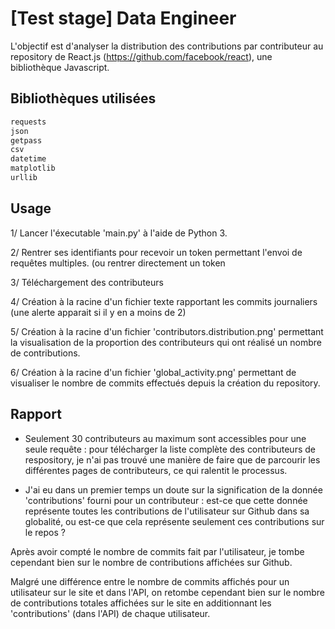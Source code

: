 # [Test stage] Data Engineer

L'objectif est d'analyser la distribution des contributions par contributeur au repository de React.js (https://github.com/facebook/react), une bibliothèque Javascript.

## Bibliothèques utilisées

```bash
requests
json
getpass
csv
datetime
matplotlib
urllib
```

## Usage

1/ Lancer l'éxecutable 'main.py' à l'aide de Python 3.

2/ Rentrer ses identifiants pour recevoir un token permettant l'envoi de requêtes multiples. (ou rentrer directement un token

3/ Téléchargement des contributeurs

4/ Création à la racine d'un fichier texte rapportant les commits journaliers (une alerte apparait si il y en a moins de 2)

5/ Création à la racine d'un fichier 'contributors.distribution.png'  permettant la visualisation de la proportion des contributeurs qui ont réalisé un nombre de contributions.

6/ Création à la racine d'un fichier 'global_activity.png' permettant de visualiser le nombre de commits effectués depuis la création du repository.


## Rapport

- Seulement 30 contributeurs au maximum sont accessibles pour une seule requête : pour télécharger la liste complète des contributeurs de respository, je n'ai pas trouvé une manière de faire que de parcourir les différentes pages de contributeurs, ce qui ralentit le processus.

- J'ai eu dans un premier temps un doute sur la signification de la donnée 'contributions' fourni pour un contributeur : est-ce que cette donnée représente toutes les contributions de l'utilisateur sur Github dans sa globalité, ou est-ce que cela représente seulement ces contributions sur le repos ?

Après avoir compté le nombre de commits fait par l'utilisateur, je tombe cependant bien sur le nombre de contributions affichées sur Github. 

Malgré une différence entre le nombre de commits affichés pour un utilisateur sur le site et dans l'API, on retombe cependant bien sur le nombre de contributions totales affichées sur le site en additionnant les 'contributions' (dans l'API) de chaque utilisateur.

